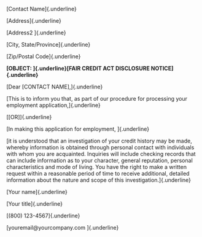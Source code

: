 [Contact Name]{.underline}

[Address]{.underline}

[Address2 ]{.underline}

[City, State/Province]{.underline}

[Zip/Postal Code]{.underline}

**[OBJECT: ]{.underline}[FAIR CREDIT ACT DISCLOSURE
NOTICE]{.underline}**

[Dear \[CONTACT NAME\],]{.underline}

[This is to inform you that, as part of our procedure for processing
your employment application,]{.underline}

[\[OR\]]{.underline}

[In making this application for employment, ]{.underline}

[it is understood that an investigation of your credit history may be
made, whereby information is obtained through personal contact with
individuals with whom you are acquainted. Inquiries will include
checking records that can include information as to your character,
general reputation, personal characteristics and mode of living. You
have the right to make a written request within a reasonable period of
time to receive additional, detailed information about the nature and
scope of this investigation.]{.underline}

[Your name]{.underline}

[Your title]{.underline}

[(800) 123-4567]{.underline}

[youremail\@yourcompany.com ]{.underline}
